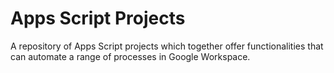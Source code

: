 # Apps Script Projects
A repository of Apps Script projects which together offer functionalities that can automate a range of processes in Google Workspace.
